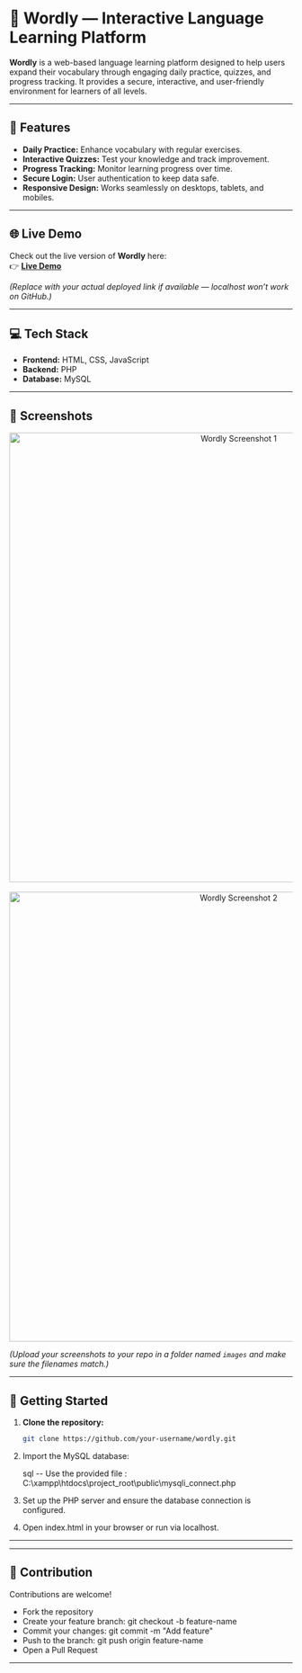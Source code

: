 # 🧠 Wordly — Interactive Language Learning Platform

**Wordly** is a web-based language learning platform designed to help users expand their vocabulary through engaging daily practice, quizzes, and progress tracking. It provides a secure, interactive, and user-friendly environment for learners of all levels.

---

## 🌟 Features

- **Daily Practice:** Enhance vocabulary with regular exercises.  
- **Interactive Quizzes:** Test your knowledge and track improvement.  
- **Progress Tracking:** Monitor learning progress over time.  
- **Secure Login:** User authentication to keep data safe.  
- **Responsive Design:** Works seamlessly on desktops, tablets, and mobiles.  

---

## 🌐 Live Demo

Check out the live version of **Wordly** here:  
👉 [**Live Demo**](http://localhost/project_root/public/login.php)

*(Replace with your actual deployed link if available — localhost won’t work on GitHub.)*

---

## 💻 Tech Stack

- **Frontend:** HTML, CSS, JavaScript  
- **Backend:** PHP  
- **Database:** MySQL  

---

## 📸 Screenshots

<p align="center">
  <img src="./images/Screenshot1.png" alt="Wordly Screenshot 1" width="800"/>
  <br><br>
  <img src="./images/Screenshot2.png" alt="Wordly Screenshot 2" width="800"/>
</p>

*(Upload your screenshots to your repo in a folder named `images` and make sure the filenames match.)*

---

## 🚀 Getting Started

1. **Clone the repository:**
   ```bash
   git clone https://github.com/your-username/wordly.git
2. Import the MySQL database:
 
   sql
   -- Use the provided file : C:\xampp\htdocs\project_root\public\mysqli_connect.php
   
3. Set up the PHP server and ensure the database connection is configured.
4. Open index.html in your browser or run via localhost.

---

---

## 🤝 Contribution

Contributions are welcome!

* Fork the repository
* Create your feature branch: git checkout -b feature-name
* Commit your changes: git commit -m "Add feature"
* Push to the branch: git push origin feature-name
* Open a Pull Request

---


